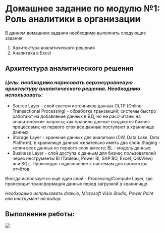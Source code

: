 # Домашнее задание по модулю №1: Роль аналитики в организации 
В данном домашнем задании необходимо выполнить следующие задания:  
1. Архитектура аналитического решения
2. Аналитика в Excel
## Архитектура аналитического решения 
### ***Цель***: *необходимо нарисовать верхнеуровневую архитектуру аналитического решения.   Необходимо использовать:*
- Source Layer - слой систем источников данных OLTP (Online Transactional Processing) - обработка транзакций; системы быстро работают на добавление данных в БД, но не рассчитаны на аналитические запросы; как правило данные создаются бизнес процессами; из первого слоя все данные поступают в хранилище данных; 
- Storage Layer - хранение данных для аналитики (DW, Data Lake, Data Platform); в хранилище данных желательно иметь два слоя: Staging - копия всех данных из первого слоя вместе; BL - модель данных; 
- Business Layer -  слой доступа к данным для бизнес пользователей через инструменты BI (Tableau, Power BI, SAP BO, Excel, QlikView) или SQL. Происходит подключение к системам для просмотра отчётов.  

Иногда используется ещё один слой - Processing/Compute Layer, где происходит трансформация данных перед загрузкой в хранилище.
 

*Необходимо использовать draw.io, Microsoft Visio Studio, Power Point или инструмент на выбор.* 
## Выполнение работы:
![](https://github.com/BogdanAhmed/DataLearn-courses-homeworks/blob/main/module1/Diagram.png?raw=true)






